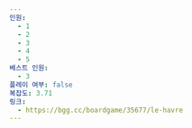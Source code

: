 ```yaml
---
인원:
  - 1
  - 2
  - 3
  - 4
  - 5
베스트 인원:
  - 3
플레이 여부: false
복잡도: 3.71
링크:
  - https://bgg.cc/boardgame/35677/le-havre
---
```

